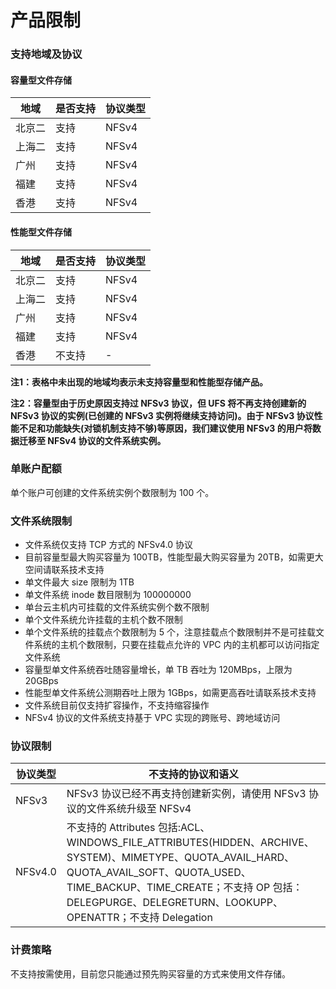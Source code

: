 

# 产品限制

### 支持地域及协议

#### 容量型文件存储

|地域	 |是否支持	 |协议类型	 |
|------------ |------------ |------------|
|北京二	 |支持	 |NFSv4	 |
|上海二	 |支持	 |NFSv4	 |
|广州	 |支持	 |NFSv4	 |
|福建	 |支持	 |NFSv4	 |
|香港	 |支持	 |NFSv4	 |

#### 性能型文件存储

|地域	  |是否支持	 |协议类型 |
|------------ |------------|------------|
|北京二	|支持	 |NFSv4 |
|上海二	|支持	 |NFSv4 |
|广州	 |支持	 |NFSv4 |
|福建	|支持	 |NFSv4 |
|香港	|不支持	 |- |

**注1：表格中未出现的地域均表示未支持容量型和性能型存储产品。**

**注2：容量型由于历史原因支持过 NFSv3 协议，但 UFS 将不再支持创建新的 NFSv3 协议的实例(已创建的 NFSv3 实例将继续支持访问)。由于 NFSv3
     协议性能不足和功能缺失(对锁机制支持不够)等原因，我们建议使用 NFSv3 的用户将数据迁移至 NFSv4 协议的文件系统实例。**

### 单账户配额
单个账户可创建的文件系统实例个数限制为 100 个。

### 文件系统限制
  * 文件系统仅支持 TCP 方式的 NFSv4.0 协议
  * 目前容量型最大购买容量为 100TB，性能型最大购买容量为 20TB，如需更大空间请联系技术支持
  * 单文件最大 size 限制为 1TB
  * 单文件系统 inode 数目限制为 100000000
  * 单台云主机内可挂载的文件系统实例个数不限制
  * 单个文件系统允许挂载的主机个数不限制
  * 单个文件系统的挂载点个数限制为 5 个，注意挂载点个数限制并不是可挂载文件系统的主机个数限制，只要在挂载点允许的 VPC 内的主机都可以访问指定文件系统
  * 容量型单文件系统吞吐随容量增长，单 TB 吞吐为 120MBps，上限为 20GBps
  * 性能型单文件系统公测期吞吐上限为 1GBps，如需更高吞吐请联系技术支持
  * 文件系统目前仅支持扩容操作，不支持缩容操作
  * NFSv4 协议的文件系统支持基于 VPC 实现的跨账号、跨地域访问

### 协议限制
|协议类型      |不支持的协议和语义 |
|------------ |------------ |
|NFSv3        |NFSv3 协议已经不再支持创建新实例，请使用 NFSv3 协议的文件系统升级至 NFSv4|
|NFSv4.0	   |不支持的 Attributes 包括:ACL、WINDOWS\_FILE\_ATTRIBUTES(HIDDEN、ARCHIVE、SYSTEM)、MIMETYPE、QUOTA\_AVAIL\_HARD、 QUOTA\_AVAIL\_SOFT、QUOTA\_USED、TIME\_BACKUP、TIME\_CREATE；不支持 OP 包括：DELEGPURGE、DELEGRETURN、LOOKUPP、OPENATTR；不支持 Delegation|

### 计费策略
不支持按需使用，目前您只能通过预先购买容量的方式来使用文件存储。

